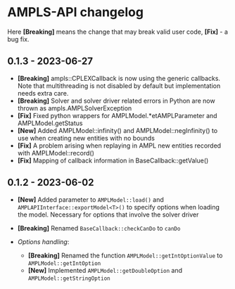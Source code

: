 # AMPLS-API changelog

Here **[Breaking]** means the change that may break valid user code, **[Fix]** - a bug fix.


## 0.1.3 - 2023-06-27

* **[Breaking]** ampls::CPLEXCallback is now using the generic callbacks. Note that multithreading 
  is not disabled by default but implementation needs extra care. 
* **[Breaking]** Solver and solver driver related errors in Python are now thrown as 
  ampls.AMPLSolverException
* **[Fix]** Fixed python wrappers for AMPLModel.*etAMPLParameter and AMPLModel.getStatus
* **[New]** Added AMPLModel::infinity() and AMPLModel::negInfinity() to use when creating new entities
  with no bounds
* **[Fix]** A problem arising when replaying in AMPL new entities recorded with AMPLModel::record()
* **[Fix]** Mapping of callback information in BaseCallback::getValue()

## 0.1.2 - 2023-06-02

* **[New]** Added parameter to `AMPLModel::load()` and `AMPLAPIInterface::exportModel<T>()`
  to specify options when loading the model. Necessary for options that involve the solver 
  driver 
* **[Breaking]** Renamed `BaseCallback::checkCanDo` to `canDo`
* *Options handling*: 
  
  * **[Breaking]** Renamed the function `AMPLModel::getIntOptionValue` to `AMPLModel::getIntOption`
  * **[New]** Implemented `AMPLModel::getDoubleOption` and `AMPLModel::getStringOption`



